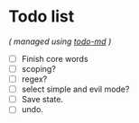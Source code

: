 # Todo list

_\( managed using [todo-md](https://github.com/Hypercubed/todo-md) \)_

- [ ] Finish core words
- [ ] scoping?
- [ ] regex?
- [ ] select simple and evil mode?
- [ ] Save state.
- [ ] undo.
